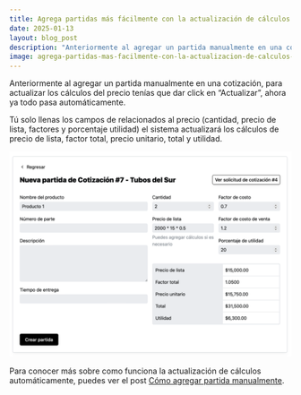 ```yaml
---
title: Agrega partidas más fácilmente con la actualización de cálculos automáticamente
date: 2025-01-13
layout: blog_post
description: "Anteriormente al agregar un partida manualmente en una cotización, para actualizar los cálculos del precio tenías que dar click en “Actualizar”, ahora ya todo pasa automáticamente."
image: agrega-partidas-mas-facilmente-con-la-actualizacion-de-calculos-automaticamente/agregar-partida.png
---
```


Anteriormente al agregar un partida manualmente en una cotización, para actualizar los cálculos del precio tenías que dar click en “Actualizar”, ahora ya todo pasa automáticamente.

Tú solo llenas los campos de relacionados al precio (cantidad, precio de lista, factores y porcentaje utilidad) el sistema actualizará los cálculos de precio de lista, factor total, precio unitario, total y utilidad.

![Agregar partida](agrega-partidas-mas-facilmente-con-la-actualizacion-de-calculos-automaticamente/agregar-partida.png)

Para conocer más sobre como funciona la actualización de cálculos automáticamente, puedes ver el post [Cómo agregar partida manualmente](/como-agregar-partida-manualmente).
